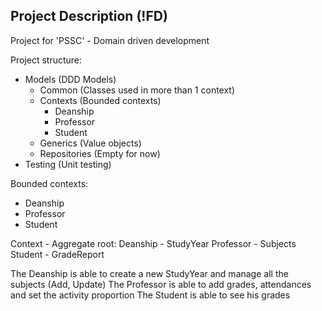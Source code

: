 ## Project Description (!FD)
Project for 'PSSC' - Domain driven development

Project structure:

* Models (DDD Models)
	* Common (Classes used in more than 1 context)
	* Contexts (Bounded contexts)
		* Deanship 
		* Professor 
		* Student 
	* Generics (Value objects)
	* Repositories (Empty for now)
* Testing (Unit testing)

Bounded contexts:
- Deanship
- Professor
- Student

Context   - Aggregate root:
Deanship  - StudyYear
Professor - Subjects
Student	  - GradeReport

The Deanship is able to create a new StudyYear and manage all the subjects (Add, Update) 
The Professor is able to add grades, attendances and set the activity proportion
The Student is able to see his grades